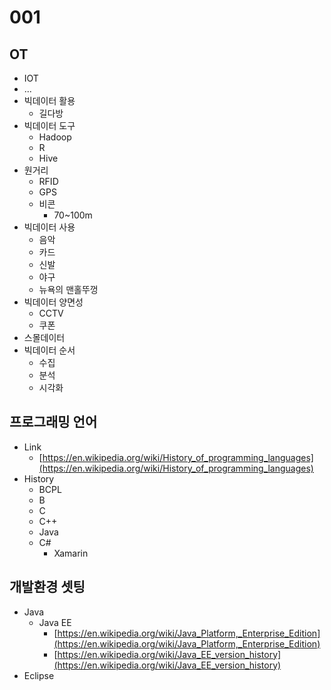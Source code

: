 # 001

## OT

* IOT
* ...
* 빅데이터 활용
    - 길다방
* 빅데이터 도구
    - Hadoop
    - R
    - Hive
* 원거리
    - RFID
    - GPS
    - 비콘
        + 70~100m
* 빅데이터 사용
    - 음악
    - 카드
    - 신발
    - 야구
    - 뉴욕의 맨홀뚜껑
* 빅데이터 양면성
    - CCTV
    - 쿠폰
* 스몰데이터
* 빅데이터 순서
    - 수집
    - 분석
    - 시각화

## 프로그래밍 언어

* Link
    - [https://en.wikipedia.org/wiki/History_of_programming_languages](https://en.wikipedia.org/wiki/History_of_programming_languages)
* History
    - BCPL
    - B
    - C
    - C++
    - Java
    - C#
        + Xamarin

## 개발환경 셋팅

* Java
    - Java EE
        + [https://en.wikipedia.org/wiki/Java_Platform,_Enterprise_Edition](https://en.wikipedia.org/wiki/Java_Platform,_Enterprise_Edition)
        + [https://en.wikipedia.org/wiki/Java_EE_version_history](https://en.wikipedia.org/wiki/Java_EE_version_history)
* Eclipse
